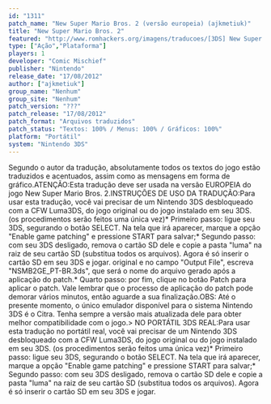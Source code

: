 ```yaml
---
id: "1311"
patch_name: "New Super Mario Bros. 2 (versão europeia) (ajkmetiuk)"
title: "New Super Mario Bros. 2"
featured: "http://www.romhackers.org/imagens/traducoes/[3DS] New Super Mario Bros. 2 - ajkmetiuk - 1.jpg"
type: ["Ação","Plataforma"]
players: 1
developer: "Comic Mischief"
publisher: "Nintendo"
release_date: "17/08/2012"
author: ["ajkmetiuk"]
group_name: "Nenhum"
group_site: "Nenhum"
patch_version: "???"
patch_release: "17/08/2012"
patch_format: "Arquivos traduzidos"
patch_status: "Textos: 100% / Menus: 100% / Gráficos: 100%"
platform: "Portátil"
system: "Nintendo 3DS"
---
```


Segundo o autor da tradução, absolutamente todos os textos do jogo estão traduzidos e acentuados, assim como as mensagens em forma de gráfico.ATENÇÃO:Esta tradução deve ser usada na versão EUROPEIA do jogo New Super Mario Bros. 2.INSTRUÇÕES DE USO DA TRADUÇÃO:Para usar esta tradução, você vai precisar de um Nintendo 3DS desbloqueado com a CFW Luma3DS, do jogo original ou do jogo instalado em seu 3DS. (os procedimentos serão feitos uma única vez)* Primeiro passo: ligue seu 3DS, segurando o botão SELECT. Na tela que irá aparecer, marque a opção "Enable game patching" e pressione START para salvar;* Segundo passo: com seu 3DS desligado, remova o cartão SD dele e copie a pasta "luma" na raiz de seu cartão SD (substitua todos os arquivos). Agora é só inserir o cartão SD em seu 3DS e jogar. original e no campo "Output File", escreva "NSMB2GE_PT-BR.3ds", que será o nome do arquivo gerado após a aplicação do patch.* Quarto passo: por fim, clique no botão Patch para aplicar o patch. Vale lembrar que o processo de aplicação do patch pode demorar vários minutos, então aguarde a sua finalização.OBS: Até o presente momento, o único emulador disponível para o sistema Nintendo 3DS é o Citra. Tenha sempre a versão mais atualizada dele para obter melhor compatibilidade com o jogo.> NO PORTÁTIL 3DS REAL:Para usar esta tradução no portátil real, você vai precisar de um Nintendo 3DS desbloqueado com a CFW Luma3DS, do jogo original ou do jogo instalado em seu 3DS. (os procedimentos serão feitos uma única vez)* Primeiro passo: ligue seu 3DS, segurando o botão SELECT. Na tela que irá aparecer, marque a opção "Enable game patching" e pressione START para salvar;* Segundo passo: com seu 3DS desligado, remova o cartão SD dele e copie a pasta "luma" na raiz de seu cartão SD (substitua todos os arquivos). Agora é só inserir o cartão SD em seu 3DS e jogar.